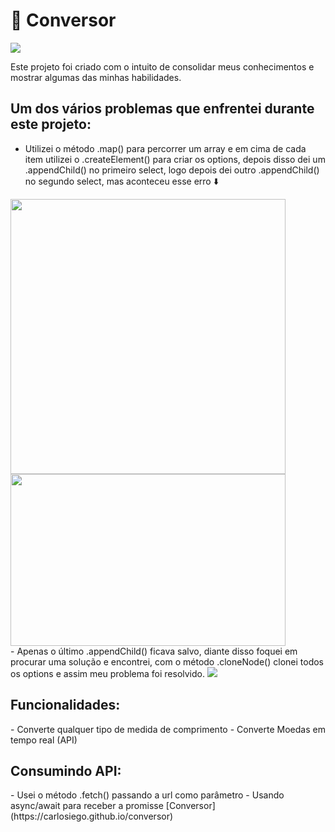 <h1>📒 Conversor</h1>

<img src="https://user-images.githubusercontent.com/99915608/194779915-023fd681-5e12-49e5-a22d-710e67204b73.png"/>


Este projeto foi criado com o intuito de consolidar meus conhecimentos e mostrar algumas das minhas habilidades.

<h2>Um dos vários problemas que enfrentei durante este projeto:</h2>

- Utilizei o método .map() para percorrer um array e em cima de cada item utilizei o .createElement() para criar os options, depois disso dei um .appendChild() no primeiro select, logo depois dei outro .appendChild() no segundo select, mas aconteceu esse erro ⬇️
<div display=flex>
<img src="https://user-images.githubusercontent.com/99915608/194962226-1356edf1-5892-4c33-92c1-67f42d0784e8.png" width=440px/>
<img src="https://user-images.githubusercontent.com/99915608/194962468-96e73d0f-c22a-4fc1-8514-f62680972ec9.png" width=440px height=275px/>
</div>
- Apenas o último .appendChild() ficava salvo, diante disso foquei em procurar uma solução e encontrei, com o método .cloneNode() clonei todos os options e assim meu problema foi resolvido.
<img src="https://user-images.githubusercontent.com/99915608/194963373-0d38aff5-5697-486d-bcb0-31ae3e81f9d6.png"/>
<h2>Funcionalidades:</h2>
- Converte qualquer tipo de medida de comprimento
- Converte Moedas em tempo real (API)
<h2>Consumindo API:</h2>
- Usei o método .fetch() passando a url como parâmetro
- Usando async/await para receber a promisse 
[Conversor](https://carlosiego.github.io/conversor)
